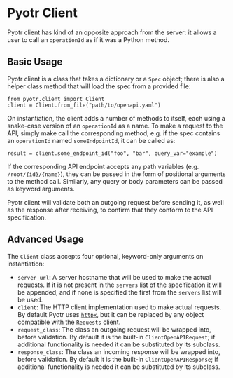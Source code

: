 # Pyotr Client

Pyotr client has kind of an opposite approach from the server: it allows a user to call an `operationId` as if it was a Python method.

Basic Usage
-----------

Pyotr client is a class that takes a dictionary or a `Spec` object; there is also a helper class method that will load the spec from a provided file:

    from pyotr.client import Client
    client = Client.from_file("path/to/openapi.yaml")
    
On instantiation, the client adds a number of methods to itself, each using a snake-case version of an `operationId` as a name. To make a request to the API, simply make call the corresponding method; e.g. if the spec contains an `operationId` named `someEndpointId`, it can be called as:
 
    result = client.some_endpoint_id("foo", "bar", query_var="example")

If the corresponding API endpoint accepts any path variables (e.g. `/root/{id}/{name}`), they can be passed in the form of positional arguments to the method call. Similarly, any query or body parameters can be passed as keyword arguments.

Pyotr client will validate both an outgoing request before sending it, as well as the response after receiving, to confirm that they conform to the API specification.

Advanced Usage
--------------

The `Client` class accepts four optional, keyword-only arguments on instantiation:

* `server_url`: A server hostname that will be used to make the actual requests. If it is not present in the `servers` list of the specification it will be appended, and if none is specified the first from the `servers` list will be used. 
* `client`: The HTTP client implementation used to make actual requests. By default Pyotr uses [`httpx`](https://www.encode.io/httpx/), but it can be replaced by any object compatible with the `Requests` client.
* `request_class`: The class an outgoing request will be wrapped into, before validation. By default it is the built-in `ClientOpenAPIRequest`; if additional functionality is needed it can be substituted by its subclass.
* `response_class`: The class an incoming response will be wrapped into, before validation. By default it is the built-in `ClientOpenAPIResponse`; if additional functionality is needed it can be substituted by its subclass.
